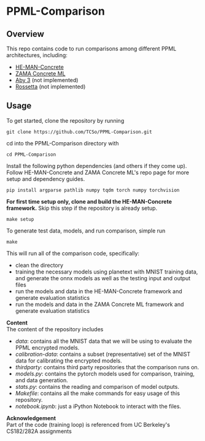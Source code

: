 # PPML-Comparison
## Overview
This repo contains code to run comparisons among different PPML architectures, including: 

- [HE-MAN-Concrete](https://github.com/smile-ffg/he-man-concrete)
- [ZAMA Concrete ML](https://github.com/zama-ai/concrete-ml)
- [Aby 3](https://github.com/ladnir/aby3) (not implemented)
- [Rossetta](https://github.com/LatticeX-Foundation/Rosetta) (not implemented)

## Usage
To get started, clone the repository by running 
```
git clone https://github.com/TCSo/PPML-Comparison.git
```
cd into the PPML-Comparison directory with 
```
cd PPML-Comparison
```
Install the following python dependencies (and others if they come up). Follow HE-MAN-Concrete and ZAMA Concrete ML's repo page for more setup and dependency guides. 
```
pip install argparse pathlib numpy tqdm torch numpy torchvision 
```
**For first time setup only, clone and build the HE-MAN-Concrete framework.** Skip this step if the repository is already setup. </br>
```
make setup
```
To generate test data, models, and run comparison, simple run 
```
make
```
This will run all of the comparison code, specifically: 
- clean the directory
- training the necessary models using planetext with MNIST training data, and generate the onnx models as well as the testing input and output files
- run the models and data in the HE-MAN-Concrete framework and generate evaluation statistics
- run the models and data in the ZAMA Concrete ML framework and generate evaluation statistics

**Content**<br/>
The content of the repository includes
- *data*: contains all the MNIST data that we will be using to evaluate the PPML encrypted models. 
- *calibration-data*: contains a subset (representative) set of the MNIST data for calibrating the encrypted models. 
- *thirdparty*: contains third party repositories that the comparison runs on. 
- *models.py*: contains the pytorch models used for comparison, training, and data generation. 
- *stats.py*: contains the reading and comparison of model outputs. 
- *Makefile*: contains all the make commands for easy usage of this repository. 
- *notebook.ipynb*: just a iPython Notebook to interact with the files. 

**Acknowledgement**<br/>
Part of the code (training loop) is referenced from UC Berkeley's CS182/282A assignments

